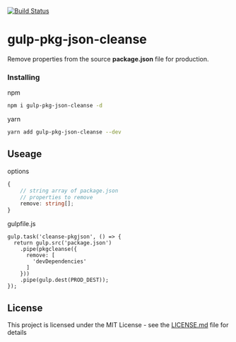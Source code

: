 [![Build Status](https://travis-ci.com/shadowboxdev/gulp-pkg-json-cleanse.svg?branch=master)](https://travis-ci.com/shadowboxdev/gulp-pkg-json-cleanse)

# gulp-pkg-json-cleanse

Remove properties from the source __package.json__ file for production.

### Installing

npm
```bash
npm i gulp-pkg-json-cleanse -d
```

yarn

```bash
yarn add gulp-pkg-json-cleanse --dev
```

## Useage
options

```typescript
{
	// string array of package.json
	// properties to remove
	remove: string[];
}
```

gulpfile.js

```
gulp.task('cleanse-pkgjson', () => {
  return gulp.src('package.json')
    .pipe(pkgcleanse({
      remove: [
        'devDependencies'
      ]
    }))
    .pipe(gulp.dest(PROD_DEST));
});
```

## License

This project is licensed under the MIT License - see the [LICENSE.md](LICENSE.md) file for details
